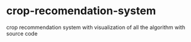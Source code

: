 # crop-recomendation-system
crop recommendation system with visualization of all the algorithm with source code
